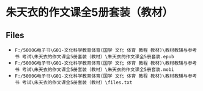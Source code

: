 # 朱天衣的作文课全5册套装（教材）

## Files

- `F:/5000G电子书\G01-文化科学教育体育(国学 文化 体育 教程 教材)\教材教辅与参考书 考试\朱天衣的作文课全5册套装（教材）\朱天衣的作文课全5册套装.epub`
- `F:/5000G电子书\G01-文化科学教育体育(国学 文化 体育 教程 教材)\教材教辅与参考书 考试\朱天衣的作文课全5册套装（教材）\朱天衣的作文课全5册套装.mobi`
- `F:/5000G电子书\G01-文化科学教育体育(国学 文化 体育 教程 教材)\教材教辅与参考书 考试\朱天衣的作文课全5册套装（教材）\files.txt`
